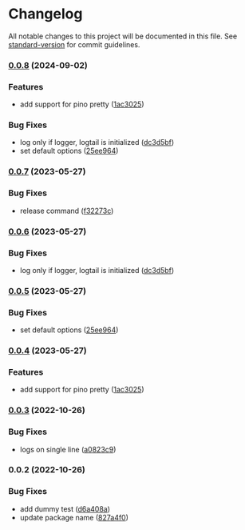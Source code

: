 # Changelog

All notable changes to this project will be documented in this file. See [standard-version](https://github.com/conventional-changelog/standard-version) for commit guidelines.

### [0.0.8](https://github.com/lmesacademy/clog/compare/v0.0.3...v0.0.8) (2024-09-02)


### Features

* add support for pino pretty ([1ac3025](https://github.com/lmesacademy/clog/commit/1ac30252039d60fad9d62072dcb75a048f122d57))


### Bug Fixes

* log only if logger, logtail is initialized ([dc3d5bf](https://github.com/lmesacademy/clog/commit/dc3d5bfada7f3479973e14417eeeb1b3c2df88d4))
* set default options ([25ee964](https://github.com/lmesacademy/clog/commit/25ee9648982c2a7dc203c371fe623f346f45664c))

### [0.0.7](https://github.com/lmesacademy/clog/compare/v0.0.6...v0.0.7) (2023-05-27)


### Bug Fixes

* release command ([f32273c](https://github.com/lmesacademy/clog/commit/f32273ca0f19f57f2ed7f1978ba9a43204b117dc))

### [0.0.6](https://github.com/lmesacademy/clog/compare/v0.0.5...v0.0.6) (2023-05-27)


### Bug Fixes

* log only if logger, logtail is initialized ([dc3d5bf](https://github.com/lmesacademy/clog/commit/dc3d5bfada7f3479973e14417eeeb1b3c2df88d4))

### [0.0.5](https://github.com/lmesacademy/clog/compare/v0.0.4...v0.0.5) (2023-05-27)


### Bug Fixes

* set default options ([25ee964](https://github.com/lmesacademy/clog/commit/25ee9648982c2a7dc203c371fe623f346f45664c))

### [0.0.4](https://github.com/lmesacademy/clog/compare/v0.0.3...v0.0.4) (2023-05-27)


### Features

* add support for pino pretty ([1ac3025](https://github.com/lmesacademy/clog/commit/1ac30252039d60fad9d62072dcb75a048f122d57))

### [0.0.3](https://github.com/lmesacademy/clog/compare/v0.0.2...v0.0.3) (2022-10-26)


### Bug Fixes

* logs on single line ([a0823c9](https://github.com/lmesacademy/clog/commit/a0823c9f5730d07648412a4a262aab60a44b0627))

### 0.0.2 (2022-10-26)


### Bug Fixes

* add dummy test ([d6a408a](https://github.com/lmesacademy/clog/commit/d6a408a756b449db3338ad6f44e5ac5c2d688062))
* update package name ([827a4f0](https://github.com/lmesacademy/clog/commit/827a4f0408f2c02f22aac6876a4c7c89c54fa916))
